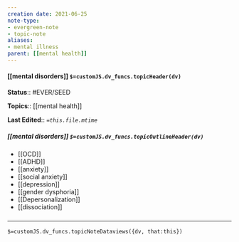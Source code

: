 ```yaml
---
creation date: 2021-06-25
note-type: 
- evergreen-note
- topic-note
aliases:
- mental illness
parent: [[mental health]]
---
```

 
#### [[mental disorders]] `$=customJS.dv_funcs.topicHeader(dv)`

**Status**:: #EVER/SEED

**Topics**::  [[mental health]]

**Last Edited**:: *`=this.file.mtime`*

##### [[mental disorders]] `$=customJS.dv_funcs.topicOutlineHeader(dv)`
- [[OCD]]
- [[ADHD]]
- [[anxiety]]
- [[social anxiety]]
- [[depression]]
- [[gender dysphoria]]
- [[Depersonalization]]
- [[dissociation]]

### <hr class="dataviews"/>

`$=customJS.dv_funcs.topicNoteDataviews({dv, that:this})`